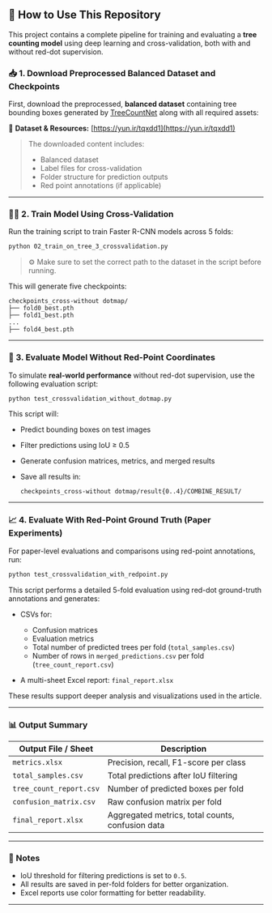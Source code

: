 


## 📝 How to Use This Repository

This project contains a complete pipeline for training and evaluating a **tree counting model** using deep learning and cross-validation, both with and without red-dot supervision.

### 📥 1. Download Preprocessed Balanced Dataset and Checkpoints

First, download the preprocessed, **balanced dataset** containing tree bounding boxes generated by [TreeCountNet](https://github.com/your/treecountnet) along with all required assets:

🔗 **Dataset & Resources:**
[https://yun.ir/tqxdd1](https://yun.ir/tqxdd1)

> The downloaded content includes:
>
> * Balanced dataset
> * Label files for cross-validation
> * Folder structure for prediction outputs
> * Red point annotations (if applicable)

---

### 🏋️‍♂️ 2. Train Model Using Cross-Validation

Run the training script to train Faster R-CNN models across 5 folds:

```bash
python 02_train_on_tree_3_crossvalidation.py
```

> ⚙️ Make sure to set the correct path to the dataset in the script before running.

This will generate five checkpoints:

```
checkpoints_cross-without dotmap/
├── fold0_best.pth
├── fold1_best.pth
...
├── fold4_best.pth
```

---

### 🧪 3. Evaluate Model Without Red-Point Coordinates

To simulate **real-world performance** without red-dot supervision, use the following evaluation script:

```bash
python test_crossvalidation_without_dotmap.py
```

This script will:

* Predict bounding boxes on test images
* Filter predictions using IoU ≥ 0.5
* Generate confusion matrices, metrics, and merged results
* Save all results in:

  ```
  checkpoints_cross-without dotmap/result{0..4}/COMBINE_RESULT/
  ```

---

### 📈 4. Evaluate With Red-Point Ground Truth (Paper Experiments)

For paper-level evaluations and comparisons using red-point annotations, run:

```bash
python test_crossvalidation_with_redpoint.py
```

This script performs a detailed 5-fold evaluation using red-dot ground-truth annotations and generates:

* CSVs for:

  * Confusion matrices
  * Evaluation metrics
  * Total number of predicted trees per fold (`total_samples.csv`)
  * Number of rows in `merged_predictions.csv` per fold (`tree_count_report.csv`)
* A multi-sheet Excel report: `final_report.xlsx`

These results support deeper analysis and visualizations used in the article.

---

### 📊 Output Summary

| Output File / Sheet     | Description                                      |
| ----------------------- | ------------------------------------------------ |
| `metrics.xlsx`          | Precision, recall, F1-score per class            |
| `total_samples.csv`     | Total predictions after IoU filtering            |
| `tree_count_report.csv` | Number of predicted boxes per fold               |
| `confusion_matrix.csv`  | Raw confusion matrix per fold                    |
| `final_report.xlsx`     | Aggregated metrics, total counts, confusion data |

---

### 🧠 Notes

* IoU threshold for filtering predictions is set to `0.5`.
* All results are saved in per-fold folders for better organization.
* Excel reports use color formatting for better readability.

---


